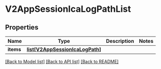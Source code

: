 # V2AppSessionIcaLogPathList

## Properties
Name | Type | Description | Notes
------------ | ------------- | ------------- | -------------
**items** | [**list[V2AppSessionIcaLogPath]**](V2AppSessionIcaLogPath.md) |  | 

[[Back to Model list]](../README.md#documentation-for-models) [[Back to API list]](../README.md#documentation-for-api-endpoints) [[Back to README]](../README.md)

